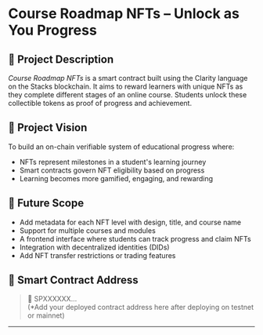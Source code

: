 # Course Roadmap NFTs – Unlock as You Progress

## 🧾 Project Description

*Course Roadmap NFTs* is a smart contract built using the Clarity language on the Stacks blockchain. It aims to reward learners with unique NFTs as they complete different stages of an online course. Students unlock these collectible tokens as proof of progress and achievement.

## 🌟 Project Vision

To build an on-chain verifiable system of educational progress where:
- NFTs represent milestones in a student's learning journey
- Smart contracts govern NFT eligibility based on progress
- Learning becomes more gamified, engaging, and rewarding

## 🚀 Future Scope

- Add metadata for each NFT level with design, title, and course name
- Support for multiple courses and modules
- A frontend interface where students can track progress and claim NFTs
- Integration with decentralized identities (DIDs)
- Add NFT transfer restrictions or trading features

## 🔐 Smart Contract Address

> 📍 SPXXXXXX...  
(*Add your deployed contract address here after deploying on testnet or mainnet)

---
